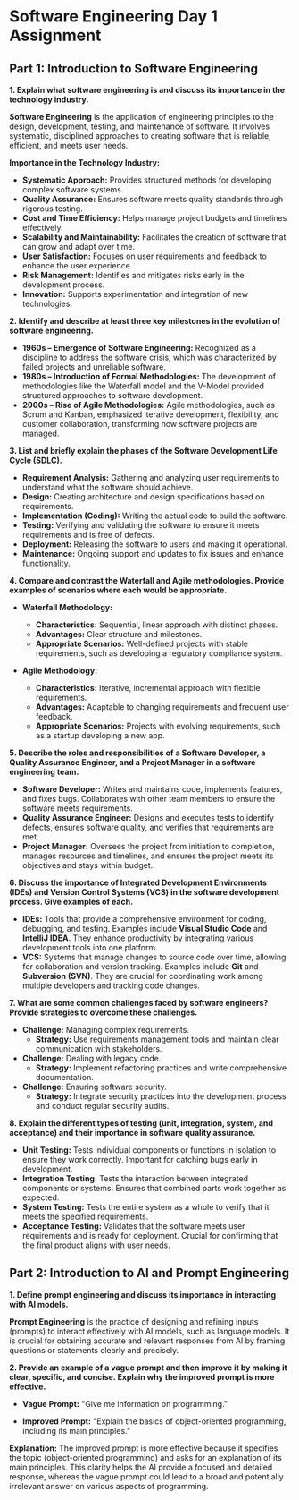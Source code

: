 # Software Engineering Day 1 Assignment

## Part 1: Introduction to Software Engineering

**1. Explain what software engineering is and discuss its importance in the technology industry.**

**Software Engineering** is the application of engineering principles to the design, development, testing, and maintenance of software. It involves systematic, disciplined approaches to creating software that is reliable, efficient, and meets user needs.

**Importance in the Technology Industry:**
- **Systematic Approach:** Provides structured methods for developing complex software systems.
- **Quality Assurance:** Ensures software meets quality standards through rigorous testing.
- **Cost and Time Efficiency:** Helps manage project budgets and timelines effectively.
- **Scalability and Maintainability:** Facilitates the creation of software that can grow and adapt over time.
- **User Satisfaction:** Focuses on user requirements and feedback to enhance the user experience.
- **Risk Management:** Identifies and mitigates risks early in the development process.
- **Innovation:** Supports experimentation and integration of new technologies.

**2. Identify and describe at least three key milestones in the evolution of software engineering.**

- **1960s – Emergence of Software Engineering:** Recognized as a discipline to address the software crisis, which was characterized by failed projects and unreliable software.
- **1980s – Introduction of Formal Methodologies:** The development of methodologies like the Waterfall model and the V-Model provided structured approaches to software development.
- **2000s – Rise of Agile Methodologies:** Agile methodologies, such as Scrum and Kanban, emphasized iterative development, flexibility, and customer collaboration, transforming how software projects are managed.

**3. List and briefly explain the phases of the Software Development Life Cycle (SDLC).**

- **Requirement Analysis:** Gathering and analyzing user requirements to understand what the software should achieve.
- **Design:** Creating architecture and design specifications based on requirements.
- **Implementation (Coding):** Writing the actual code to build the software.
- **Testing:** Verifying and validating the software to ensure it meets requirements and is free of defects.
- **Deployment:** Releasing the software to users and making it operational.
- **Maintenance:** Ongoing support and updates to fix issues and enhance functionality.

**4. Compare and contrast the Waterfall and Agile methodologies. Provide examples of scenarios where each would be appropriate.**

- **Waterfall Methodology:**
  - **Characteristics:** Sequential, linear approach with distinct phases.
  - **Advantages:** Clear structure and milestones.
  - **Appropriate Scenarios:** Well-defined projects with stable requirements, such as developing a regulatory compliance system.
  
- **Agile Methodology:**
  - **Characteristics:** Iterative, incremental approach with flexible requirements.
  - **Advantages:** Adaptable to changing requirements and frequent user feedback.
  - **Appropriate Scenarios:** Projects with evolving requirements, such as a startup developing a new app.

**5. Describe the roles and responsibilities of a Software Developer, a Quality Assurance Engineer, and a Project Manager in a software engineering team.**

- **Software Developer:** Writes and maintains code, implements features, and fixes bugs. Collaborates with other team members to ensure the software meets requirements.
- **Quality Assurance Engineer:** Designs and executes tests to identify defects, ensures software quality, and verifies that requirements are met.
- **Project Manager:** Oversees the project from initiation to completion, manages resources and timelines, and ensures the project meets its objectives and stays within budget.

**6. Discuss the importance of Integrated Development Environments (IDEs) and Version Control Systems (VCS) in the software development process. Give examples of each.**

- **IDEs:** Tools that provide a comprehensive environment for coding, debugging, and testing. Examples include **Visual Studio Code** and **IntelliJ IDEA**. They enhance productivity by integrating various development tools into one platform.
- **VCS:** Systems that manage changes to source code over time, allowing for collaboration and version tracking. Examples include **Git** and **Subversion (SVN)**. They are crucial for coordinating work among multiple developers and tracking code changes.

**7. What are some common challenges faced by software engineers? Provide strategies to overcome these challenges.**

- **Challenge:** Managing complex requirements.
  - **Strategy:** Use requirements management tools and maintain clear communication with stakeholders.
- **Challenge:** Dealing with legacy code.
  - **Strategy:** Implement refactoring practices and write comprehensive documentation.
- **Challenge:** Ensuring software security.
  - **Strategy:** Integrate security practices into the development process and conduct regular security audits.

**8. Explain the different types of testing (unit, integration, system, and acceptance) and their importance in software quality assurance.**

- **Unit Testing:** Tests individual components or functions in isolation to ensure they work correctly. Important for catching bugs early in development.
- **Integration Testing:** Tests the interaction between integrated components or systems. Ensures that combined parts work together as expected.
- **System Testing:** Tests the entire system as a whole to verify that it meets the specified requirements.
- **Acceptance Testing:** Validates that the software meets user requirements and is ready for deployment. Crucial for confirming that the final product aligns with user needs.

## Part 2: Introduction to AI and Prompt Engineering

**1. Define prompt engineering and discuss its importance in interacting with AI models.**

**Prompt Engineering** is the practice of designing and refining inputs (prompts) to interact effectively with AI models, such as language models. It is crucial for obtaining accurate and relevant responses from AI by framing questions or statements clearly and precisely.

**2. Provide an example of a vague prompt and then improve it by making it clear, specific, and concise. Explain why the improved prompt is more effective.**

- **Vague Prompt:** "Give me information on programming."
  
- **Improved Prompt:** "Explain the basics of object-oriented programming, including its main principles."

**Explanation:** The improved prompt is more effective because it specifies the topic (object-oriented programming) and asks for an explanation of its main principles. This clarity helps the AI provide a focused and detailed response, whereas the vague prompt could lead to a broad and potentially irrelevant answer on various aspects of programming.
